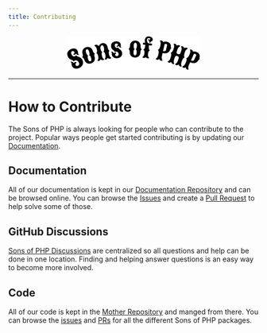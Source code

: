 ```yaml
---
title: Contributing
---
```


<div align="center">
  <img src="https://raw.githubusercontent.com/SonsOfPHP/.github/main/assets/top-rocker.png" />
</div>
<hr>

# How to Contribute

The Sons of PHP is always looking for people who can contribute to the project.
Popular ways people get started contributing is by updating our
[Documentation][docs-repo].

## Documentation

All of our documentation is kept in our [Documentation Repository][docs-repo]
and can be browsed online. You can browse the [Issues][docs-issues] and create a
[Pull Request][docs-prs] to help solve some of those.

## GitHub Discussions

[Sons of PHP Discussions][discussions] are centralized so all questions and help
can be done in one location. Finding and helping answer questions is an easy way
to become more involved.

## Code

All of our code is kept in the [Mother Repository][mother-repo] and manged from
there. You can browse the [issues][mother-issues] and [PRs][mother-prs] for all
the different Sons of PHP packages.

[discussions]: https://github.com/orgs/SonsOfPHP/discussions
[docs-repo]: https://github.com/SonsOfPHP/sonsofphp
[docs-prs]: https://github.com/SonsOfPHP/sonsofphp/pulls
[docs-issues]: https://github.com/SonsOfPHP/sonsofphp/issues
[mother-repo]: https://github.com/SonsOfPHP/sonsofphp
[mother-prs]: https://github.com/SonsOfPHP/sonsofphp/pulls
[mother-issues]: https://github.com/SonsOfPHP/sonsofphp/issues
